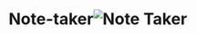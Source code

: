 # Note-taker![Note Taker](https://user-images.githubusercontent.com/84356164/148471232-9b54125d-1fcf-46b8-bdc8-c28c02ed815d.png)
